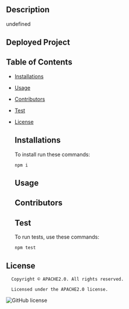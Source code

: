 # 

  ## Description
  undefined
  

  ## Deployed Project
  

  ## Table of Contents

  * [Installations](#installations)

  * [Usage](#usage)
  
  * [Contributors](#contributors)
  
  * [Test](#test)

  
* [License](#license)


  
  ## Installations
  
  To install run these commands:
  
  ```
  npm i
  ```

  ## Usage

  

  ## Contributors

  
  

  ## Test

  To run tests, use these commands:

  ```
  npm test
  ```

## License 
      
      Copyright © APACHE2.0. All rights reserved.
      
      Licensed under the APACHE2.0 license.
![GitHub license](https://img.shields.io/badge/license-APACHE2.0-blue.svg)

